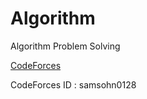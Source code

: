 # Algorithm
Algorithm Problem Solving

[CodeForces](http://codeforces.com/)

CodeForces ID : samsohn0128